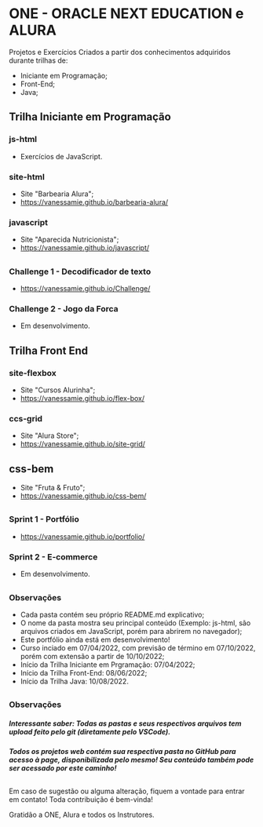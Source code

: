 # ONE - ORACLE NEXT EDUCATION e ALURA

Projetos e Exercícios Criados a partir dos conhecimentos adquiridos durante trilhas de:
- Iniciante em Programação;
- Front-End;
- Java;

##

## Trilha Iniciante em Programação

### js-html
- Exercícios de JavaScript.

### site-html
- Site "Barbearia Alura";
- https://vanessamie.github.io/barbearia-alura/

### javascript
- Site "Aparecida Nutricionista";
- https://vanessamie.github.io/javascript/

##

### Challenge 1 - Decodificador de texto
- https://vanessamie.github.io/Challenge/

### Challenge 2 - Jogo da Forca
- Em desenvolvimento.

##

## Trilha Front End

### site-flexbox
- Site "Cursos Alurinha";
- https://vanessamie.github.io/flex-box/

### ccs-grid
- Site "Alura Store";
- https://vanessamie.github.io/site-grid/

## css-bem
- Site "Fruta & Fruto";
- https://vanessamie.github.io/css-bem/

##

### Sprint 1 - Portfólio
- https://vanessamie.github.io/portfolio/

### Sprint 2 - E-commerce
- Em desenvolvimento.

##

### Observações

- Cada pasta contém seu próprio README.md explicativo;
- O nome da pasta mostra seu principal conteúdo (Exemplo: js-html, são arquivos criados em JavaScript, porém para abrirem no navegador);
- Este portfólio ainda está em desenvolvimento!
- Curso inciado em  07/04/2022, com previsão de término em 07/10/2022, porém com extensão a partir de 10/10/2022;
- Início da Trilha Iniciante em Prgramação: 07/04/2022;
- Início da Trilha Front-End: 08/06/2022;
- Início da Trilha Java: 10/08/2022.

##

### Observações

##### Interessante saber: Todas as pastas e seus respectivos arquivos tem upload feito pelo git (diretamente pelo VSCode).

##### Todos os projetos web contém sua respectiva pasta no GitHub para acesso à page, disponibilizada pelo mesmo! Seu conteúdo também pode ser acessado por este caminho!

##

Em caso de sugestão ou alguma alteração, fiquem a vontade para entrar em contato! Toda contribuição é bem-vinda!

Gratidão a ONE, Alura e todos os Instrutores.